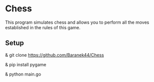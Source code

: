 # Chess
This program simulates chess and allows you to perform all the moves established in the rules of this game.

## Setup
& git clone https://github.com/Baranek44/Chess

& pip install pygame 

& python main.go
